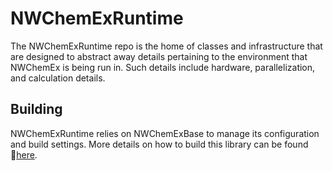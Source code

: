 NWChemExRuntime
===============

The NWChemExRuntime repo is the home of classes and infrastructure that are 
designed to abstract away details pertaining to the environment that NWChemEx is
being run in.  Such details include hardware, parallelization, and 
calculation details.

Building
--------

NWChemExRuntime relies on NWChemExBase to manage its configuration and build 
settings.  More details on how to build this library can be found 
:link:[here](NWChemExBase/dox/Building.md).
